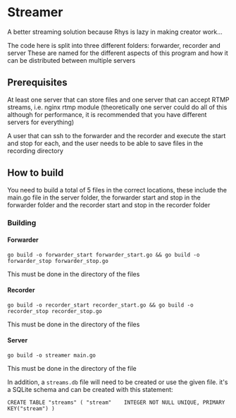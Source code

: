 # Streamer
A better streaming solution because Rhys is lazy in making creator work...

The code here is split into three different folders: forwarder, recorder and server
These are named for the different aspects of this program and how it can be distributed between multiple servers
## Prerequisites
At least one server that can store files and one server that can accept RTMP streams, i.e. nginx rtmp module (theoretically one server could do all of this although for performance, it is recommended that you have different servers for everything)

A user that can ssh to the forwarder and the recorder and execute the start and stop for each, and the user needs to be able to save files in the recording directory
## How to build
You need to build a total of 5 files in the correct locations, these include the main.go file in the server folder, the forwarder start and stop in the forwarder folder and the recorder start and stop in the recorder folder
### Building
#### Forwarder
`go build -o forwarder_start forwarder_start.go && go build -o forwarder_stop forwarder_stop.go`

This must be done in the directory of the files
#### Recorder
`go build -o recorder_start recorder_start.go && go build -o recorder_stop recorder_stop.go`

This must be done in the directory of the files
#### Server
`go build -o streamer main.go`

This must be done in the directory of the file

In addition, a `streams.db` file will need to be created or use the given file. it's a SQLite schema and can be created with this statement:

`CREATE TABLE "streams" (
"stream"	INTEGER NOT NULL UNIQUE,
PRIMARY KEY("stream")
)`
